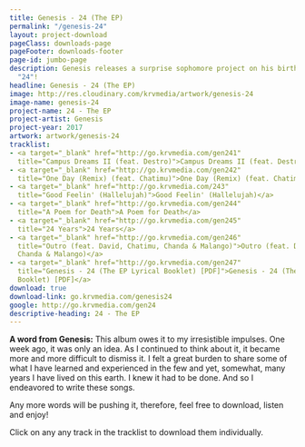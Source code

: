 ```yaml
---
title: Genesis - 24 (The EP)
permalink: "/genesis-24"
layout: project-download
pageClass: downloads-page
pageFooter: downloads-footer
page-id: jumbo-page
description: Genesis releases a surprise sophomore project on his birthday, titled
  "24"!
headline: Genesis - 24 (The EP)
image: http://res.cloudinary.com/krvmedia/artwork/genesis-24
image-name: genesis-24
project-name: 24 - The EP
project-artist: Genesis
project-year: 2017
artwork: artwork/genesis-24
tracklist:
- <a target="_blank" href="http://go.krvmedia.com/gen241"
  title="Campus Dreams II (feat. Destro)">Campus Dreams II (feat. Destro)</a>
- <a target="_blank" href="http://go.krvmedia.com/gen242"
  title="One Day (Remix) (feat. Chatimu)">One Day (Remix) (feat. Chatimu)</a>
- <a target="_blank" href="http://go.krvmedia.com/243"
  title="Good Feelin' (Hallelujah)">Good Feelin' (Hallelujah)</a>
- <a target="_blank" href="http://go.krvmedia.com/gen244"
  title="A Poem for Death">A Poem for Death</a>
- <a target="_blank" href="http://go.krvmedia.com/gen245"
  title="24 Years">24 Years</a>
- <a target="_blank" href="http://go.krvmedia.com/gen246"
  title="Outro (feat. David, Chatimu, Chanda & Malango)">Outro (feat. David, Chatimu,
  Chanda & Malango)</a>
- <a target="_blank" href="http://go.krvmedia.com/gen247"
  title="Genesis - 24 (The EP Lyrical Booklet) [PDF]">Genesis - 24 (The EP Lyrical
  Booklet) [PDF]</a>
download: true
download-link: go.krvmedia.com/genesis24
google: http://go.krvmedia.com/gen24
descriptive-heading: 24 - The EP
---
```


**A word from Genesis:**
This album owes it to my irresistible impulses. One week ago, it was only an idea. As I continued to think about it, it became more and more difficult to dismiss it. I felt a great burden to share some of what I have learned and experienced in the few and yet, somewhat, many years I have lived on this earth. I knew it had to be done. And so I endeavored to write these songs.

Any more words will be pushing it, therefore, feel free to download, listen and enjoy!

Click on any any track in the tracklist to download them individually.

